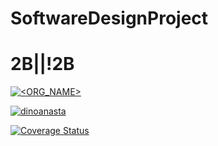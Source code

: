 # SoftwareDesignProject
# 2B||!2B

[![<ORG_NAME>](https://circleci.com/<VCS>/<ORG_NAME>/<PROJECT_NAME>.svg?style=svg)](<LINK>) 

[![dinoanasta](https://circleci.com/gh/dinoanasta/SoftwareDesignProject.svg?style=shield)](https://circleci.com/gh/dinoanasta/SoftwareDesignProject)

[![Coverage Status](https://coveralls.io/repos/github/dinoanasta/SoftwareDesignProject/badge.svg?branch=master)](https://coveralls.io/github/dinoanasta/SoftwareDesignProject?branch=master)

